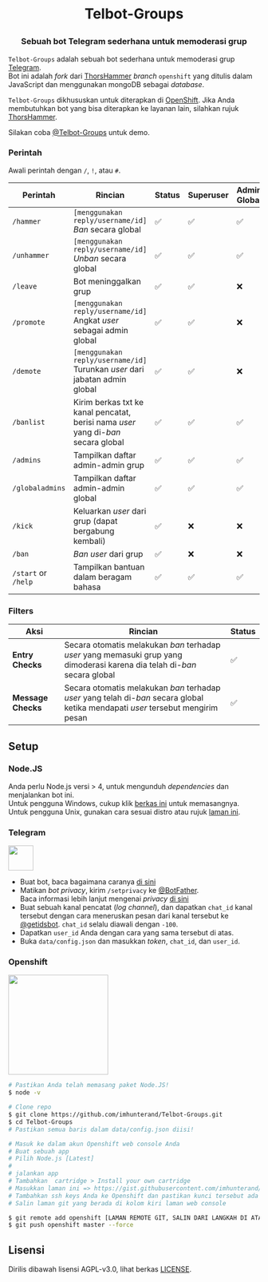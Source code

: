 # <p align="center">Telbot-Groups

### <p align="center">Sebuah bot Telegram sederhana untuk memoderasi grup

`Telbot-Groups` adalah sebuah bot sederhana untuk memoderasi grup [Telegram](https://t.me/bin_196006241987011001_bot).  
Bot ini adalah _fork_ dari [ThorsHammer](https://github.com/imhunterand/telbot-groups) _branch_ `openshift` yang ditulis dalam JavaScript dan menggunakan mongoDB sebagai _database_.

`Telbot-Groups` dikhususkan untuk diterapkan di [OpenShift](https://www.openshift.com/). Jika Anda membutuhkan bot yang bisa diterapkan ke layanan lain, silahkan rujuk [ThorsHammer](https://github.com/imhunterand/telbot-groups).

Silakan coba [@Telbot-Groups](https://t.me/bin_196006241987011001_bots) untuk demo.

### Perintah

Awali perintah dengan `/`, `!`, atau `#`.

Perintah | Rincian | Status | Superuser | Admin Global | Admin Grup | Pengguna biasa
--- | --- | --- | --- | --- | --- | --- |
`/hammer` | `[menggunakan reply/username/id]`  _Ban_ secara global | ✅ | ✅ | ✅ | ❌ | ❌
`/unhammer` | `[menggunakan reply/username/id]`  _Unban_ secara global | ✅ | ✅ | ✅ | ❌ | ❌
`/leave` | Bot meninggalkan grup | ✅ | ✅ | ❌ | ❌ | ❌
`/promote` | `[menggunakan reply/username/id]`  Angkat _user_ sebagai admin global | ✅ | ✅ | ❌ | ❌ | ❌
`/demote` | `[menggunakan reply/username/id]`  Turunkan _user_ dari jabatan admin global | ✅ | ✅ | ❌ | ❌ | ❌
`/banlist` | Kirim berkas txt ke kanal pencatat, berisi nama _user_ yang di-_ban_ secara global | ✅ | ✅ | ✅ | ❌ | ❌
`/admins` | Tampilkan daftar admin-admin grup | ✅ | ✅ | ✅ | ✅ | ✅
`/globaladmins` | Tampilkan daftar admin-admin global | ✅ | ✅ | ✅ | ✅ | ✅
`/kick` | Keluarkan _user_ dari grup (dapat bergabung kembali) | ✅ | ❌ | ❌ | ✅ | ❌
`/ban` | _Ban user_ dari grup | ✅ | ❌ | ❌ | ✅ | ❌
`/start` or `/help` | Tampilkan bantuan dalam beragam bahasa | ✅ | ✅ | ✅ | ✅ | ✅

### Filters

Aksi| Rincian | Status 
--- | --- | --- | 
**Entry Checks** | Secara otomatis melakukan _ban_ terhadap _user_ yang memasuki grup yang dimoderasi karena dia telah di-_ban_ secara global | ✅ 
**Message Checks** | Secara otomatis melakukan _ban_ terhadap _user_ yang telah di-_ban_ secara global ketika mendapati _user_ tersebut mengirim pesan | ✅ 


## Setup

### Node.JS

Anda perlu Node.js versi > 4, untuk mengunduh _dependencies_ dan menjalankan bot ini.  
Untuk pengguna Windows, cukup klik [berkas ini](https://nodejs.org/dist/v7.4.0/node-v7.4.0-x64.msi) untuk memasangnya.  
Untuk pengguna Unix, gunakan cara sesuai distro atau rujuk [laman ini](https://nodejs.org/en/download/).

### Telegram

<img src="https://i.ibb.co/g6t9mZW/Screenshot-20220726-161052.png" height="50">

- Buat bot, baca bagaimana caranya [di sini](https://core.telegram.org/bots/faq#how-do-i-create-a-bot)
- Matikan _bot privacy_, kirim `/setprivacy` ke [@BotFather](https://telegram.me/BotFather).  
Baca informasi lebih lanjut mengenai _privacy_ [di sini](https://core.telegram.org/bots/faq#what-messages-will-my-bot-get)
- Buat sebuah kanal pencatat (_log channel_), dan dapatkan `chat_id` kanal tersebut dengan cara meneruskan pesan dari kanal tersebut ke [@getidsbot](https://telegram.me/getidsbot). `chat_id` selalu diawali dengan `-100`. 
- Dapatkan `user_id` Anda dengan cara yang sama tersebut di atas.
- Buka `data/config.json` dan masukkan _token_, `chat_id`, dan `user_id`.

### Openshift

<img src="http://www.opencloudconf.com/images/openshift_logo.png" width="200">

```bash
# Pastikan Anda telah memasang paket Node.JS! 
$ node -v

# Clone repo
$ git clone https://github.com/imhunterand/Telbot-Groups.git
$ cd Telbot-Groups
# Pastikan semua baris dalam data/config.json diisi!

# Masuk ke dalam akun Openshift web console Anda
# Buat sebuah app
# Pilih Node.js [Latest]
# 
# jalankan app
# Tambahkan  cartridge > Install your own cartridge
# Masukkan laman ini => https://gist.githubusercontent.com/imhunterand/dea7b9426b164bcecdf2a3c9dda9df17/raw/02816398c0ee0ef73ae838e398f7096c00c8da9d/manifest.yml
# Tambahkan ssh keys Anda ke Openshift dan pastikan kunci tersebut ada di $HOME/.ssh
# Salin laman git yang berada di kolom kiri laman web console

$ git remote add openshift [LAMAN REMOTE GIT, SALIN DARI LANGKAH DI ATAS]
$ git push openshift master --force
```

## Lisensi

Dirilis dibawah lisensi AGPL-v3.0, lihat berkas [LICENSE](https://github.com/imhunterand/Telbot-Groups/blob/master/LICENSE).
